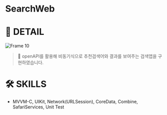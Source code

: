 # SearchWeb

# **📘 DETAIL**

![Frame 10](https://github.com/jaehoon9186/SearchAPP/assets/83233720/b9ca83a3-b945-4277-bb13-92980808ed20)

> 📖 openAPI를 활용해 비동기식으로 추천검색어와 결과를 보여주는 검색앱을 구현하였습니다.


# **🛠️ SKILLS**

- MVVM-C, UIKit, Network(URLSession), CoreData, Combine, SafariServices, Unit Test
